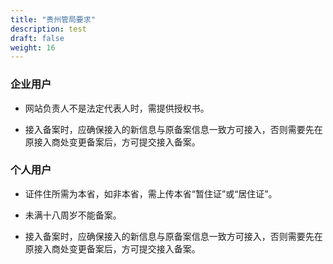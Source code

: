 ```yaml
---
title: "贵州管局要求"
description: test
draft: false
weight: 16
---
```




### 企业用户

- 网站负责人不是法定代表人时，需提供授权书。

- 接入备案时，应确保接入的新信息与原备案信息一致方可接入，否则需要先在原接入商处变更备案后，方可提交接入备案。


### 个人用户

- 证件住所需为本省，如非本省，需上传本省“暂住证”或“居住证”。

- 未满十八周岁不能备案。

- 接入备案时，应确保接入的新信息与原备案信息一致方可接入，否则需要先在原接入商处变更备案后，方可提交接入备案。